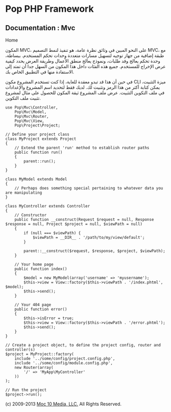 Pop PHP Framework
=================

Documentation : Mvc
-------------------

Home

المكون MVC، على النحو المبين في وثائق نظرة عامة، هو تنفيذ لنمط التصميم
MVC، مع طبقة إضافية من جهاز توجيه لتسهيل مسارات متعددة وحدات تحكم
المستخدم. ببساطة، وحدة تحكم يعالج وفد طلبات، ونموذج يعالج منطق الأعمال
وطريقة العرض يحدد كيفية عرض الإخراج للمستخدم. جميع هذه الفئات داخل هذا
المكون من السهل جدا أن تمتد إلى الاستفادة منها في التطبيق الخاص بك.

في حين أن هذا قد تبدو معقدة للغاية، إذا كنت تستخدم المشروع مكون CLI ميزة
التثبيت، يمكن كتابة أكثر من هذا الرمز وتثبيت لك. لديك فقط لتحديد اسم
المشروع والإعدادات في ملف التكوين التثبيت. عرض ملف المشروع ثيقة المكون
للحصول على مثال لمشروع تثبيت ملف التكوين.

    use Pop\Mvc\Controller,
        Pop\Mvc\Model,
        Pop\Mvc\Router,
        Pop\Mvc\View,
        Pop\Project\Project;

    // Define your project class
    class MyProject extends Project
    {
        // Extend the parent 'run' method to establish router paths
        public function run()
        {
            parent::run();
        }
    }

    class MyModel extends Model
    {
        // Perhaps does something special pertaining to whatever data you are manipulating
    }

    class MyController extends Controller
    {
        // Constructor
        public function __construct(Request $request = null, Response $response = null, Project $project = null, $viewPath = null)
        {
            if (null === $viewPath) {
                $viewPath = __DIR__ . '/path/to/my/view/default';
            }

            parent::__construct($request, $response, $project, $viewPath);
        }

        // Your home page
        public function index()
        {
            $model = new MyModel(array('username' => 'myusername');
            $this->view = View::factory($this->viewPath . '/index.phtml', $model);
            $this->send();
        }

        // Your 404 page
        public function error()
        {
            $this->isError = true;
            $this->view = View::factory($this->viewPath . '/error.phtml');
            $this->send();
        }
    }

    // Create a project object, to define the project config, router and controller(s)
    $project = MyProject::factory(
        include '../some/config/project.config.php',
        include '../some/config/module.config.php',
        new Router(array(
            '/' => 'MyApp\MyController'
        ))
    );

    // Run the project
    $project->run();

\(c) 2009-2013 [Moc 10 Media, LLC.](http://www.moc10media.com) All
Rights Reserved.
